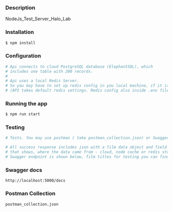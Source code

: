 
### Description
NodeJs_Test_Server_Halo_Lab

### Installation
```bash
$ npm install
```

### Configuration
```bash
# Api connects to cloud PostgreSQL database (ElephantSQL), which 
# includes one table with 200 records. 
#
# Api uses a local Redis Server.
# So you may have to set up redis config in you local machine, if it is required. 
# (API takes default redis settings. Redis config also inside .env file) 
```

### Running the app
```bash
$ npm run start
```

### Testing
```bash
# Tests. You may use postman ( take postman_collection.json) or Swagger.

# All success response includes json with a film data object and field 'source', 
# that shows, where the data came from - cloud, node cache or redis store.  
# Swagger endpoint is shown below, film titles for testing you can find in test_data.txt file
```

### Swagger docs
```
http://localhost:5000/docs
```


### Postman Collection 
```
postman_collection.json
```
